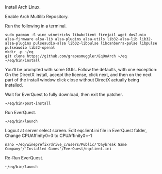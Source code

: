 Install Arch Linux.

Enable Arch Multilib Repository.

Run the following in a terminal.

    sudo pacman -S wine winetricks libwbclient firejail wget dos2unix alsa-firmware alsa-lib alsa-plugins alsa-utils lib32-alsa-lib lib32-alsa-plugins pulseaudio-alsa lib32-libpulse libcanberra-pulse libpulse pulseaudio lib32-openal
    mkdir -p ~/eq
    git clone https://github.com/grapesmuggler/EqOnArch ~/eq
    ~/eq/bin/install

You'll be prompted with some GUIs. Follow the defaults, with one exception: On the DirectX install, accept the license, click next, and then on the next part of the install window click close without DirectX actually being installed.

Wait for EverQuest to fully download, then exit the patcher.

    ~/eq/bin/post-install

Run EverQuest.

    ~/eq/bin/launch

Logout at server select screen.
Edit eqclient.ini file in EverQuest folder, Change CPUAffinity0=0 to CPUAffinity0=-1

    nano ~/eq/wineprefix/drive_c/users/Public/'Daybreak Game Company'/'Installed Games'/EverQuest/eqclient.ini

Re-Run EverQuest.

    ~/eq/bin/launch
    
    
